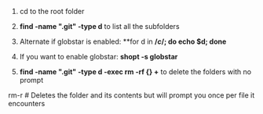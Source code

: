 1. cd to the root folder

2. **find -name ".git" -type d** to list all the subfolders
  2. Alternate if globstar is enabled: **for d in **/*c*/; do echo $d; done**
  2. If you want to enable globstar: **shopt -s globstar**
  
3. **find -name ".git" -type d -exec rm -rf {} +** to delete the folders with no prompt

rm-r # Deletes the folder and its contents but will prompt you once per file it encounters
